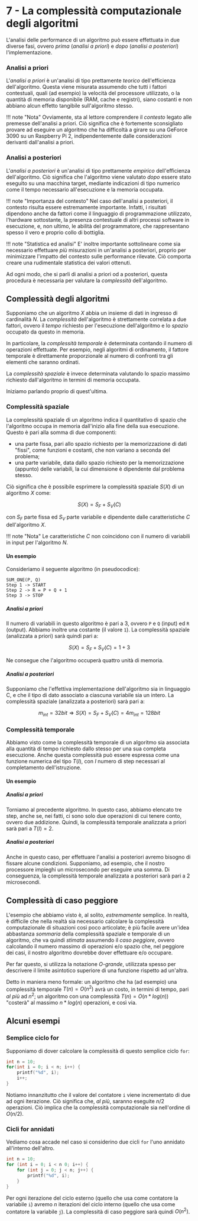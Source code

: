 # 7 - La complessità computazionale degli algoritmi

L'analisi delle performance di un algoritmo può essere effettuata in due diverse fasi, ovvero *prima* (*analisi a priori*) e *dopo* (*analisi a posteriori*) l'implementazione.

### Analisi a priori

L'*analisi a priori* è un'analisi di tipo prettamente *teorico* dell'efficienza dell'algoritmo. Questa viene misurata assumendo che tutti i fattori contestuali, quali (ad esempio) la velocità del processore utilizzato, o la quantità di memoria disponibile (RAM, cache e registri), siano costanti e non abbiano alcun effetto tangibile sull'algoritmo stesso.

!!! note "Nota"
	Ovviamente, sta al lettore comprendere il *contesto* legato alle premesse dell'analisi a priori. Ciò significa che è fortemente sconsigliato provare ad eseguire un algoritmo che ha difficoltà a girare su una GeForce 3090 su un Raspberry Pi 2, indipendentemente dalle considerazioni derivanti dall'analisi a priori.

### Analisi a posteriori

L'*analisi a posteriori* è un'analisi di tipo prettamente *empirico* dell'efficienza dell'algoritmo. Ciò significa che l'algoritmo viene valutato *dopo* essere stato eseguito su una macchina target, mediante indicazioni di tipo numerico come il tempo necessario all'esecuzione e la memoria occupata.

!!! note "Importanza del contesto"
	Nel caso dell'analisi a posteriori, il contesto risulta essere estremamente importante. Infatti, i risultati dipendono anche da fattori come il linguaggio di programmazione utilizzato, l'hardware sottostante, la presenza contestuale di altri processi software in esecuzione, e, non ultimo, le abilità del programmatore, che rappresentano spesso il vero e proprio collo di bottiglia.

!!! note "Statistica ed analisi"
	E' inoltre importante sottolineare come sia necessario effettuare *più* misurazioni in un'analisi a posteriori, proprio per minimizzare l'impatto del contesto sulle performance rilevate. Ciò comporta creare una rudimentale statistica dei valori ottenuti.

Ad ogni modo, che si parli di analisi a priori od a posteriori, questa procedura è necessaria per valutare la *complessità* dell'algoritmo.

## Complessità degli algoritmi

Supponiamo che un algoritmo $X$ abbia un insieme di dati in ingresso di cardinalità $N$. La *complessità* dell'algoritmo è strettamente correlata a due fattori, ovvero il *tempo* richiesto per l'esecuzione dell'algoritmo e lo *spazio* occupato da questo in memoria.

In particolare, la *complessità temporale* è determinata contando il numero di operazioni effettuate. Per esempio, negli algoritmi di ordinamento, il fattore temporale è direttamente proporzionale al numero di confronti tra gli elementi che saranno ordinati.

La *complessità spaziale* è invece determinata valutando lo spazio massimo richiesto dall'algoritmo in termini di memoria occupata.

Iniziamo parlando proprio di quest'ultima.

### Complessità spaziale

La complessità spaziale di un algoritmo indica il quantitativo di spazio che l'algoritmo occupa in memoria dall'inizio alla fine della sua esecuzione. Questo è pari alla somma di due componenti:

* una parte fissa, pari allo spazio richiesto per la memorizzazione di dati "fissi", come funzioni e costanti, che non variano a seconda del problema;
* una parte variabile, data dallo spazio richiesto per la memorizzazione (appunto) delle variabili, la cui dimensione è dipendente dal problema stesso.

Ciò significa che è possibile esprimere la complessità spaziale $S(X)$ di un algoritmo $X$ come:

$$
S(X) = S_F + S_V(C)
$$

con $S_F$ parte fissa ed $S_V$ parte variabile e dipendente dalle caratteristiche $C$ dell'algoritmo $X$.

!!! note "Nota"
	Le caratteristiche $C$ non coincidono con il numero di variabili in input per l'algoritmo $N$.

#### Un esempio

Consideriamo il seguente algoritmo (in pseudocodice):

```
SUM_ONE(P, Q)
Step 1 -> START
Step 2 -> R = P + Q + 1
Step 3 -> STOP
```

##### Analisi a priori

Il numero di variabili in questo algoritmo è pari a 3, ovvero `P` e `Q` (input) ed `R` (output). Abbiamo inoltre una costante (il valore `1`). La complessità spaziale (analizzata a priori) sarà quindi pari a:

$$
S(X) = S_F + S_V(C) = 1 + 3
$$

Ne consegue che l'algoritmo occuperà quattro unità di memoria.

##### Analisi a posteriori

Supponiamo che l'effettiva implementazione dell'algoritmo sia in linguaggio C, e che il tipo di dato associato a ciascuna variabile sia un intero. La complessità spaziale (analizzata a posteriori) sarà pari a:

$$
m_{int} = 32 bit \Rightarrow S(X) = S_F + S_V(C) = 4 m_{int} = 128 bit
$$

### Complessità temporale

Abbiamo visto come la complessità temporale di un algoritmo sia associata alla quantità di tempo richiesto dallo stesso per una sua completa esecuzione. Anche questa complessità può essere espressa come una funzione numerica del tipo $T(I)$, con $I$ numero di step necessari al completamento dell'istruzione.

#### Un esempio

##### Analisi a priori

Torniamo al precedente algoritmo. In questo caso, abbiamo elencato tre step, anche se, nei fatti, ci sono solo due operazioni di cui tenere conto, ovvero due addizione. Quindi, la complessità temporale analizzata a priori sarà pari a $T(I) = 2$.

##### Analisi a posteriori

Anche in questo caso, per effettuare l'analisi a posteriori avremo bisogno di fissare alcune condizioni. Supponiamo, ad esempio, che il nostro processore impieghi un microsecondo per eseguire una somma. Di conseguenza, la complessità temporale analizzata a posteriori sarà pari a 2 microsecondi.

## Complessità di caso peggiore

L'esempio che abbiamo visto è, al solito, *estremamente* semplice. In realtà, è difficile che nella realtà sia necessario calcolare la complessità computazionale di situazioni così poco articolate; è più facile avere un'idea abbastanza *sommaria* della complessità spaziale e temporale di un algoritmo, che va quindi *stimata* assumendo il *caso peggiore*, ovvero calcolando il numero massimo di operazioni e/o spazio che, nel peggiore dei casi, il nostro algoritmo dovrebbe dover effettuare e/o occupare.

Per far questo, si utilizza la notazione *O-grande*, utilizzata spesso per descrivere il limite asintotico superiore di una funzione rispetto ad un'altra.

Detto in maniera meno formale: un algoritmo che ha (ad esempio) una complessità temporale $T(n) = O(n^2)$ avrà un costo, in termini di tempo, pari *al più* ad $n^2$; un algoritmo con una complessità $T(n) = O(n * log(n))$ "costerà" al massimo $n*log(n)$ operazioni, e così via.

## Alcuni esempi

### Semplice ciclo for

Supponiamo di dover calcolare la complessità di questo semplice ciclo `for`:

```c
int n = 10;
for(int i = 0; i < n; i++) {
	printf("%d", i);
	i++;
}
```

Notiamo innanzitutto che il valore del contatore `i` viene incrementato di due ad ogni iterazione. Ciò significa che, *al più*, saranno eseguite $n/2$ operazioni. Ciò implica che la complessità computazionale sia nell'ordine di $O(n/2)$.

### Cicli for annidati

Vediamo cosa accade nel caso si considerino due cicli `for` l'uno annidato all'interno dell'altro.

```c
int n = 10;
for (int i = 0; i < n 0; i++) {
	for (int j = 0; j < n; j++) {
		printf("%d", i);
	}
}
```

Per ogni iterazione del ciclo esterno (quello che usa come contatore la variabile `i`) avremo *n* iterazioni del ciclo interno (quello che usa come contatore la variabile `j`). La complessità di caso peggiore sarà quindi $O(n^2)$.
